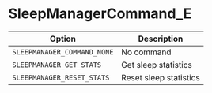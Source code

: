 # SleepManagerCommand_E

Option|Description
-|-
`SLEEPMANAGER_COMMAND_NONE`|No command
`SLEEPMANAGER_GET_STATS`|Get sleep statistics
`SLEEPMANAGER_RESET_STATS`|Reset sleep statistics